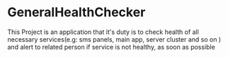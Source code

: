 # GeneralHealthChecker

This Project is an application that it's duty is to check health of all necessary services(e.g: sms panels, main app, server cluster and so on ) and alert to related person if service is not healthy, as soon as possible
